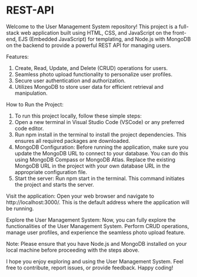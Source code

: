# REST-API

Welcome to the User Management System repository! This project is a full-stack web application built using HTML, CSS, and JavaScript on the front-end, EJS (Embedded JavaScript) for templating, and Node.js with MongoDB on the backend to provide a powerful REST API for managing users.

Features:

1) Create, Read, Update, and Delete (CRUD) operations for users.
2) Seamless photo upload functionality to personalize user profiles.
3) Secure user authentication and authorization.
4) Utilizes MongoDB to store user data for efficient retrieval and manipulation.

How to Run the Project:
1) To run this project locally, follow these simple steps:
2) Open a new terminal in Visual Studio Code (VSCode) or any preferred code editor.
3) Run npm install in the terminal to install the project dependencies. This ensures all required packages are downloaded.
4) MongoDB Configuration: Before running the application, make sure you update the MongoDB URL to connect to your database. You can do this using MongoDB Compass or MongoDB Atlas. Replace the existing MongoDB URL in the project with your own database URL in the appropriate configuration file.
5) Start the server: Run npm start in the terminal. This command initiates the project and starts the server.

Visit the application: Open your web browser and navigate to http://localhost:3000/. This is the default address where the application will be running.

Explore the User Management System: Now, you can fully explore the functionalities of the User Management System. Perform CRUD operations, manage user profiles, and experience the seamless photo upload feature.

Note: Please ensure that you have Node.js and MongoDB installed on your local machine before proceeding with the steps above.

I hope you enjoy exploring and using the User Management System. Feel free to contribute, report issues, or provide feedback. Happy coding!
